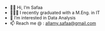 - 👋🏼 Hi, I’m Safaa
- 👩🏼‍🎓 I recently graduated with a M.Eng. in IT
- 👀 I’m interested in Data Analysis
- 📫 Reach me @ : allamy.safaa@gmail.com

<!---
safaaa07/safaaa07 is a ✨ special ✨ repository because its `README.md` (this file) appears on your GitHub profile.
You can click the Preview link to take a look at your changes.
--->
